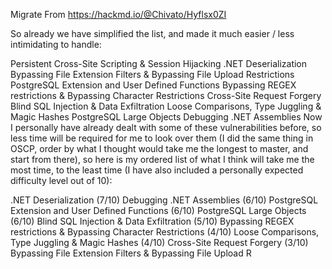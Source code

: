Migrate From https://hackmd.io/@Chivato/Hyflsx0ZI


So already we have simplified the list, and made it much easier / less intimidating to handle:

Persistent Cross-Site Scripting & Session Hijacking
.NET Deserialization
Bypassing File Extension Filters & Bypassing File Upload Restrictions
PostgreSQL Extension and User Defined Functions
Bypassing REGEX restrictions & Bypassing Character Restrictions
Cross-Site Request Forgery
Blind SQL Injection & Data Exfiltration
Loose Comparisons, Type Juggling & Magic Hashes
PostgreSQL Large Objects
Debugging .NET Assemblies
Now I personally have already dealt with some of these vulnerabilities before, so less time will be required for me to look over them (I did the same thing in OSCP, order by what I thought would take me the longest to master, and start from there), so here is my ordered list of what I think will take me the most time, to the least time (I have also included a personally expected difficulty level out of 10):

.NET Deserialization (7/10)
Debugging .NET Assemblies (6/10)
PostgreSQL Extension and User Defined Functions (6/10)
PostgreSQL Large Objects (6/10)
Blind SQL Injection & Data Exfiltration (5/10)
Bypassing REGEX restrictions & Bypassing Character Restrictions (4/10)
Loose Comparisons, Type Juggling & Magic Hashes (4/10)
Cross-Site Request Forgery (3/10)
Bypassing File Extension Filters & Bypassing File Upload R
